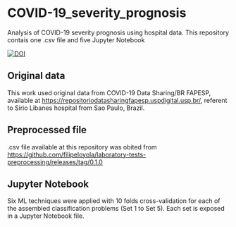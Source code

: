 # COVID-19_severity_prognosis
Analysis of COVID-19 severity prognosis using hospital data. This repository contais one .csv file and five Jupyter Notebook

[![DOI](https://zenodo.org/badge/DOI/10.5281/zenodo.6413250.svg)](https://doi.org/10.5281/zenodo.6413250)

## Original data
This work used original data from COVID-19 Data Sharing/BR FAPESP, available at https://repositoriodatasharingfapesp.uspdigital.usp.br/, referent to Sirio Libanes hospital from Sao Paulo, Brazil.

## Preprocessed file
.csv file available at this repository was obited from https://github.com/filipeloyola/laboratory-tests-preprocessing/releases/tag/0.1.0

## Jupyter Notebook
Six ML techniques were applied with 10 folds cross-validation for each of the assembled classification problems (Set 1 to Set 5). Each set is exposed in a Jupyter Notebook file.
